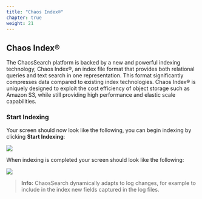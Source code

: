 ```yaml
---
title: "Chaos Index®"
chapter: true
weight: 21
---
```


## Chaos Index®

The ChaosSearch platform is backed by a new and powerful indexing technology, Chaos Index®, an index file format that provides both relational queries and text search in one representation. This format significantly compresses data compared to existing index technologies. Chaos Index® is uniquely designed to exploit the cost efficiency of object storage such as Amazon S3, while still providing high performance and elastic scale capabilities.

### Start Indexing

Your screen should now look like the following, you can begin indexing by clicking **Start Indexing**: 

![](/images/indexandtransform/indexing.jpg)

When indexing is completed your screen should look like the following:

![](/images/indexandtransform/indexingdone.jpg)

> **Info:** ChaosSearch dynamically adapts to log changes, for example to include in the index new fields captured in the log files.